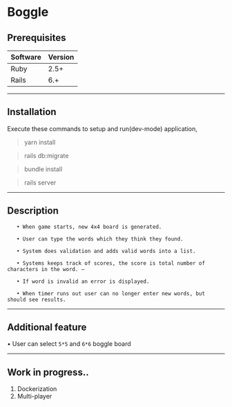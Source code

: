 # Boggle

## Prerequisites

|Software|Version|
|--------|-------|
|Ruby|2.5+|
|Rails|6.+|
<hr/>

## Installation

Execute these commands to setup and run(dev-mode) application,

> yarn install

> rails db:migrate

> bundle install

> rails server

<hr/>

## Description

       • When game starts, new 4x4 board is generated. 
       
       • User can type the words which they think they found.
       
       • System does validation and adds valid words into a list. 
       
       • Systems keeps track of scores, the score is total number of characters in the word. –
       
       • If word is invalid an error is displayed. 
       
       • When timer runs out user can no longer enter new words, but should see results. 
       
<hr/>

## Additional feature

   • User can select `5*5` and `6*6` boggle board 
   
<hr/>

## Work in progress..

1. Dockerization
2. Multi-player